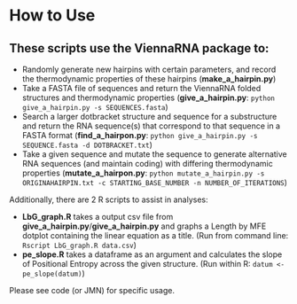 # How to Use

## These scripts use the ViennaRNA package to:

+ Randomly generate new hairpins with certain parameters, and record the thermodynamic properties of these hairpins (**make_a_hairpin.py**)
+ Take a FASTA file of sequences and return the ViennaRNA folded structures and thermodynamic properties (**give_a_hairpin.py**: `python give_a_hairpin.py -s SEQUENCES.fasta`)
+ Search a larger dotbracket structure and sequence for a substructure and return the RNA sequence(s) that correspond to that sequence in a FASTA format (**find_a_hairpon.py**: `python give_a_hairpin.py -s SEQUENCE.fasta -d DOTBRACKET.txt`)
+ Take a given sequence and mutate the sequence to generate alternative RNA sequences (and maintain coding) with differing thermodynamic properties (**mutate_a_hairpon.py**: `python mutate_a_hairpin.py -s ORIGINAHAIRPIN.txt -c STARTING_BASE_NUMBER -n NUMBER_OF_ITERATIONS`)

Additionally, there are 2 R scripts to assist in analyses:

+ **LbG_graph.R** takes a output csv file from **give_a_hairpin.py**/**give_a_hairpin.py** and graphs a Length by MFE dotplot containing the linear equation as a title. (Run from command line: `Rscript LbG_graph.R data.csv`)
+ **pe_slope.R** takes a dataframe as an argument and calculates the slope of Positional Entropy across the given structure. (Run within R: `datum <- pe_slope(datum)`)

Please see code (or JMN) for specific usage.